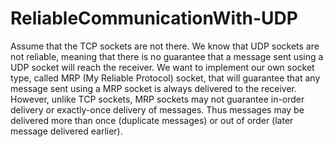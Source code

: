 # ReliableCommunicationWith-UDP
Assume that the TCP sockets are not there. We know that UDP sockets are not reliable, meaning that there is no guarantee that a message sent using a UDP socket will reach the receiver. We want to implement our own socket type, called MRP (My Reliable Protocol) socket, that will guarantee that any message sent using a MRP socket is always delivered to the receiver. However, unlike TCP sockets, MRP sockets may not guarantee in-order delivery or exactly-once delivery of messages. Thus messages may be delivered more than once (duplicate messages) or out of order (later message delivered earlier).
